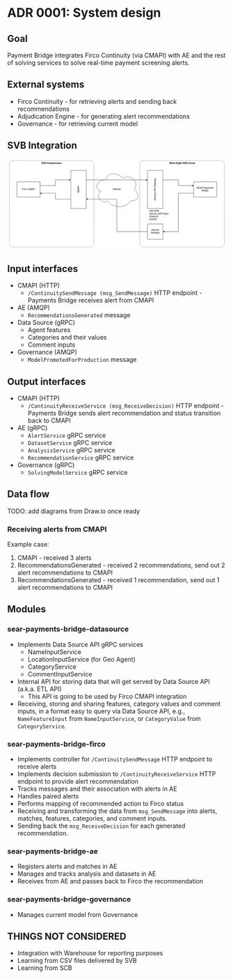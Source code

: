 # ADR 0001: System design

## Goal

Payment Bridge integrates Firco Continuity (via CMAPI) with AE and the rest of solving services to solve real-time payment screening alerts.

## External systems

- Firco Continuity - for retrieving alerts and sending back recommendations
- Adjudication Engine - for generating alert recommendations
- Governance - for retrieving current model

## SVB Integration

![svb-s8_cloud_integration_diagram](img/svb-s8_cloud_integration_diagram.png)

## Input interfaces

- CMAPI (HTTP)
  - `/ContinuitySendMessage (msg_SendMessage)` HTTP endpoint - Payments Bridge receives alert from CMAPI
- AE (AMQP)
  - `RecommendationsGenerated` message
- Data Source (gRPC)
  - Agent features
  - Categories and their values
  - Comment inputs
- Governance (AMQP)
  - `ModelPromotedForProduction` message

## Output interfaces

- CMAPI (HTTP)
  - `/ContinuityReceiveService (msg_ReceiveDecision)` HTTP endpoint - Payments Bridge sends alert recommendation and status transition back to CMAPI
- AE (gRPC)
  - `AlertService` gRPC service
  - `DatasetService` gRPC service
  - `AnalysisService` gRPC service
  - `RecommendationService` gRPC service
- Governance (gRPC)
  - `SolvingModelService` gRPC service

## Data flow

TODO: add diagrams from Draw.io once ready

### Receiving alerts from CMAPI

Example case:

1. CMAPI - received 3 alerts
2. RecommendationsGenerated - received 2 recommendations, send out 2 alert recommendations to CMAPI
3. RecommendationsGenerated - received 1 recommendation, send out 1 alert recommendations to CMAPI

## Modules

### sear-payments-bridge-datasource

- Implements Data Source API gRPC services
  - NameInputService
  - LocationInputService (for Geo Agent)
  - CategoryService
  - CommentInputService
- Internal API for storing data that will get served by Data Source API (a.k.a. ETL API)
  - This API is going to be used by Firco CMAPI integration
- Receiving, storing and sharing features, category values and comment inputs, in a format easy to query via Data Source API, e.g., `NameFeatureInput` from `NameInputService`, or `CategoryValue` from `CategoryService`.

### sear-payments-bridge-firco

- Implements controller for `/ContinuitySendMessage` HTTP endpoint to receive alerts
- Implements decision submission to `/ContinuityReceiveService` HTTP endpoint to provide alert recommendation
- Tracks messages and their association with alerts in AE
- Handles paired alerts
- Performs mapping of recommended action to Firco status
- Receiving and transforming the data from `msg_SendMessage` into alerts, matches, features, categories, and comment inputs.
- Sending back the `msg_ReceiveDecision` for each generated recommendation.

### sear-payments-bridge-ae

- Registers alerts and matches in AE
- Manages and tracks analysis and datasets in AE
- Receives from AE and passes back to Firco the recommendation

### sear-payments-bridge-governance

- Manages current model from Governance

## THINGS NOT CONSIDERED

- Integration with Warehouse for reporting purposes
- Learning from CSV files delivered by SVB
- Learning from SCB
